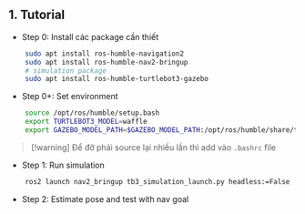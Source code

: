 ## 1. Tutorial 

- Step 0: Install các package cần thiết

```bash
	sudo apt install ros-humble-navigation2
	sudo apt install ros-humble-nav2-bringup
	# simulation package
	sudo apt install ros-humble-turtlebot3-gazebo
```

- Step 0+: Set environment

```bash
	source /opt/ros/humble/setup.bash 
	export TURTLEBOT3_MODEL=waffle
	export GAZEBO_MODEL_PATH=$GAZEBO_MODEL_PATH:/opt/ros/humble/share/turtlebot3_gazebo/models
```

> [!warning] Để đỡ phải source lại nhiều lần thì add vào `.bashrc` file

- Step 1: Run simulation

```bash
	ros2 launch nav2_bringup tb3_simulation_launch.py headless:=False
```

- Step 2: Estimate pose and test with nav goal